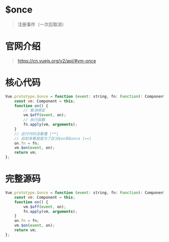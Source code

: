 <!--
 * @Author: zyxm5
 * @Date: 2021-01-20 19:32:50
 * @LastEditors: zyxm5
 * @LastEditTime: 2021-01-20 19:47:48
 * @Description: $once源码解析
-->

# $once

> 注册事件（一次后取消）

# 官网介绍

> https://cn.vuejs.org/v2/api/#vm-once

# 核心代码

```js
Vue.prototype.$once = function (event: string, fn: Function): Component {
    const vm: Component = this;
    function on() {
        // 取消绑定
        vm.$off(event, on);
        // 执行函数
        fn.apply(vm, arguments);
    }
    // 这行代码没看懂 |**|
    // 目前来看就是为了区分$on和$once |><|
    on.fn = fn;
    vm.$on(event, on);
    return vm;
};
```

# 完整源码

```js
Vue.prototype.$once = function (event: string, fn: Function): Component {
    const vm: Component = this;
    function on() {
        vm.$off(event, on);
        fn.apply(vm, arguments);
    }
    on.fn = fn;
    vm.$on(event, on);
    return vm;
};
```

